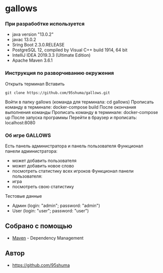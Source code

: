 # gallows


### При разрабобтке используется

* java version "13.0.2"
* javac 13.0.2
* Sring Boot 2.3.0.RELEASE
* PostgreSQL 12, compiled by Visual C++ build 1914, 64 bit
* IntelliJ IDEA 2019.3.3 (Ultimate Edition)
* Apache Maven 3.6.1

### Инструкция по разворчиванию окружения
Открыть терминал
Вставить
```
git clone https://github.com/95shuma/gallows.git
```
Войти в папку gallows (команда для терминала: cd gallows)
Прописать команду в терминале: docker-compose build
После окончания выполнения команды
Прописать команду в терминале: docker-compose up
После запуска программы
Перейти в браузер и прописать: localhost:8080

### Об игре GALLOWS
Есть панель администратора и панель пользователя
Функционал панели администратора:
* может добавить пользователя
* может добавить новое слово
* посмотреть статистику всех игроков
Функционал панели пользователя:
* игра
* посмотреть свою статистику

Тестовые данные
* Админ (login: "admin"; password: "admin")
* User (login: "user"; password: "user")

## Собрано с помощью

* [Maven](https://maven.apache.org/) - Dependency Management

## Автор

* https://github.com/95shuma
